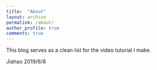 ```yaml
---
title:  "About"
layout: archive
permalink: /about/
author_profile: true
comments: true
---
```



This blog serves as a clean list for the video tutorial I make.

Jiahao
2019/6/8


<!-- ![my photo]({{ site.url }}/assets/foo.png) -->
<!-- https://github.com/jekyll/jekyll/issues/1325 -->

